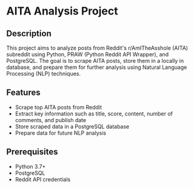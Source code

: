 # AITA Analysis Project

## Description
This project aims to analyze posts from Reddit's r/AmITheAsshole (AITA) subreddit using Python, PRAW (Python Reddit API Wrapper), and PostgreSQL. The goal is to scrape AITA posts, store them in a locally in database, and prepare them for further analysis using Natural Language Processing (NLP) techniques.

## Features
- Scrape top AITA posts from Reddit
- Extract key information such as title, score, content, number of comments, and publish date
- Store scraped data in a PostgreSQL database
- Prepare data for future NLP analysis

## Prerequisites
- Python 3.7+
- PostgreSQL
- Reddit API credentials
